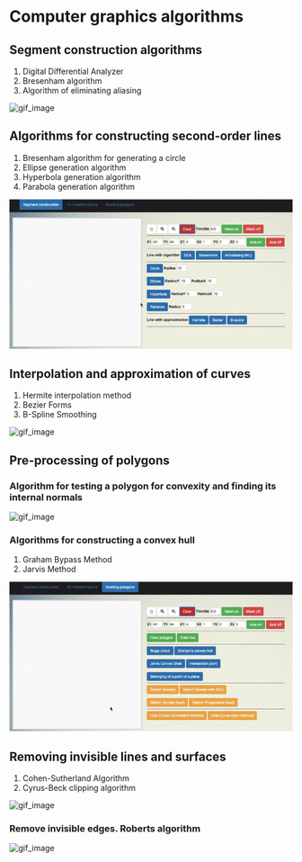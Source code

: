 # Computer graphics algorithms

## Segment construction algorithms
   
1. Digital Differential Analyzer
2. Bresenham algorithm
3. Algorithm of eliminating aliasing

![gif_image](readme_images/ezgif-2-449f87ce64f3.gif)

## Algorithms for constructing second-order lines

1. Bresenham algorithm for generating a circle
2. Ellipse generation algorithm
3. Hyperbola generation algorithm
3. Parabola generation algorithm

![gif_image](readme_images/ezgif-2-423c86c36bb4.gif)

## Interpolation and approximation of curves

1. Hermite interpolation method
2. Bezier Forms
3. B-Spline Smoothing

![gif_image](readme_images/ezgif-2-875da4fae25a.gif)

## Pre-processing of polygons

### Algorithm for testing a polygon for convexity and finding its internal normals

![gif_image](readme_images/ezgif-2-701c87accd9d.gif)

### Algorithms for constructing a convex hull
1. Graham Bypass Method
2. Jarvis Method

![gif_image](readme_images/ezgif-2-532df101929c.gif)

## Removing invisible lines and surfaces

1. Cohen-Sutherland Algorithm
2. Cyrus-Beck clipping algorithm

![gif_image](readme_images/ezgif-2-a8868f9344c5.gif)

### Remove invisible edges. Roberts algorithm

![gif_image](readme_images/ezgif-2-ea7e03cc4435.gif)


